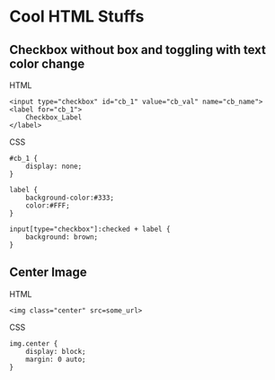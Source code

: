 # Cool HTML Stuffs

## Checkbox without box and toggling with text color change

HTML
```
<input type="checkbox" id="cb_1" value="cb_val" name="cb_name">
<label for="cb_1">
    Checkbox_Label
</label>
```

CSS
```
#cb_1 {
	display: none;
}

label {
	background-color:#333; 
	color:#FFF; 
}

input[type="checkbox"]:checked + label {
    background: brown;
}
```

## Center Image
HTML
```
<img class="center" src=some_url>
```

CSS
```
img.center {
    display: block;
    margin: 0 auto;
}
```
